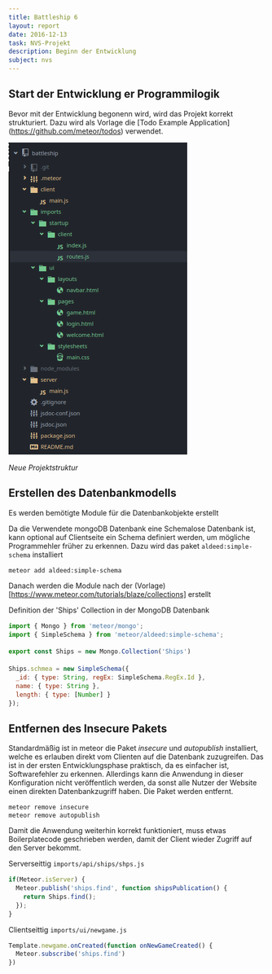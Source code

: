 ```yaml
---
title: Battleship 6
layout: report
date: 2016-12-13
task: NVS-Projekt
description: Beginn der Entwicklung
subject: nvs
---
```


## Start der Entwicklung er Programmilogik

Bevor mit der Entwicklung begonenn wird, wird das Projekt korrekt strukturiert. Dazu wird als Vorlage die [Todo Example Application]
(https://github.com/meteor/todos) verwendet.

![](20170102_351x613.png)

*Neue Projektstruktur*

## Erstellen des Datenbankmodells

Es werden bemötigte Module für die Datenbankobjekte erstellt

Da die Verwendete mongoDB Datenbank eine Schemalose Datenbank ist, kann optional auf Clientseite ein Schema definiert werden, um mögliche Programmehler früher zu erkennen. Dazu wird das paket `aldeed:simple-schema` installiert

```
meteor add aldeed:simple-schema
```

Danach werden die Module nach der (Vorlage)[https://www.meteor.com/tutorials/blaze/collections] erstellt

Definition der 'Ships' Collection in der MongoDB Datenbank

```js
import { Mongo } from 'meteor/mongo';
import { SimpleSchema } from 'meteor/aldeed:simple-schema';

export const Ships = new Mongo.Collection('Ships')

Ships.schmea = new SimpleSchema({
  _id: { type: String, regEx: SimpleSchema.RegEx.Id },
  name: { type: String },
  length: { type: [Number] }
});

```

## Entfernen des Insecure Pakets

Standardmäßig ist in meteor die Paket *insecure* und *autopublish* installiert, welche es erlauben direkt vom Clienten auf die Datenbank zuzugreifen. Das ist in der ersten Entwicklungsphase praktisch, da es einfacher ist, Softwarefehler zu erkennen. Allerdings kann die Anwendung in dieser Konfiguration nicht veröffentlich werden, da sonst alle Nutzer der Website einen direkten Datenbankzugriff haben. Die Paket werden entfernt.

```
meteor remove insecure
meteor remove autopublish
```

Damit die Anwendung weiterhin korrekt funktioniert, muss etwas Boilerplatecode geschrieben werden, damit der Client wieder Zugriff auf den Server bekommt.

Serverseittig `imports/api/ships/shps.js`

```js
if(Meteor.isServer) {
  Meteor.publish('ships.find', function shipsPublication() {
    return Ships.find();
  });
}
```

Clientseittig `imports/ui/newgame.js`

```js
Template.newgame.onCreated(function onNewGameCreated() {
  Meteor.subscribe('ships.find')
})
```
